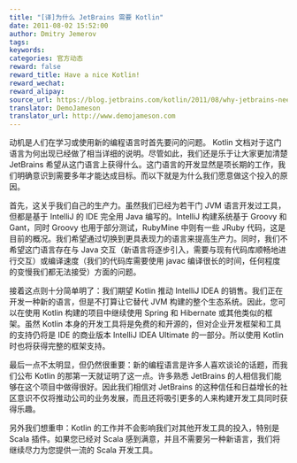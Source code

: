 ```yaml
---
title: "[译]为什么 JetBrains 需要 Kotlin"
date: 2011-08-02 15:52:00
author: Dmitry Jemerov
tags:
keywords:
categories: 官方动态
reward: false
reward_title: Have a nice Kotlin!
reward_wechat:
reward_alipay:
source_url: https://blog.jetbrains.com/kotlin/2011/08/why-jetbrains-needs-kotlin/
translator: DemoJameson
translator_url: http://www.demojameson.com
---
```


动机是人们在学习或使用新的编程语言时首先要问的问题。 Kotlin 文档对于这门语言为何出现已经做了相当详细的说明。尽管如此，我们还是乐于让大家更加清楚 JetBrains 希望从这门语言上获得什么。这门语言的开发显然是项长期的工作，我们明确意识到需要多年才能达成目标。而以下就是为什么我们愿意做这个投入的原因。

首先，这关乎我们自己的生产力。虽然我们已经为若干门 JVM 语言开发过工具，但都是基于 IntelliJ 的 IDE 完全用 Java 编写的。IntelliJ 构建系统基于 Groovy 和 Gant，同时 Groovy 也用于部分测试，RubyMine 中则有一些 JRuby 代码，这是目前的概况。我们希望通过切换到更具表现力的语言来提高生产力。同时，我们不希望这门语言存在与 Java 交互（新语言将逐步引入，需要与现有代码库顺畅地进行交互）或编译速度（我们的代码库需要使用 javac 编译很长的时间，任何程度的变慢我们都无法接受）方面的问题。

接着这点则十分简单明了：我们期望 Kotlin 推动 IntelliJ IDEA 的销售。我们正在开发一种新的语言，但是不打算让它替代 JVM 构建的整个生态系统。因此，您可以在使用 Kotlin 构建的项目中继续使用 Spring 和 Hibernate 或其他类似的框架。虽然 Kotlin 本身的开发工具将是免费的和开源的，但对企业开发框架和工具的支持仍将是 IDE 的商业版本 IntelliJ IDEA Ultimate 的一部分。所以使用 Kotlin 时也将获得完整的框架支持。

最后一点不太明显，但仍然很重要：新的编程语言是许多人喜欢谈论的话题，而我们公布 Kotlin 的那第一天就证明了这一点。许多熟悉 JetBrains 的人相信我们能够在这个项目中做得很好。因此我们相信对 JetBrains 的这种信任和日益增长的社区意识不仅将推动公司的业务发展，而且还将吸引更多的人来构建开发工具同时获得乐趣。

另外我们想重申：Kotlin 的工作并不会影响我们对其他开发工具的投入，特别是 Scala 插件。如果您已经对 Scala 感到满意，并且不需要另一种新语言，我们将继续尽力为您提供一流的 Scala 开发工具。